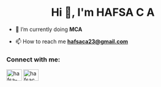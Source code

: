<h1 align="center">Hi 👋, I'm HAFSA C A</h1>

- 🔭 I’m currently doing **MCA**

- 📫 How to reach me **hafsaca23@gmail.com**

<h3 align="left">Connect with me:</h3>
<p align="left">
<a href="https://linkedin.com/in/hafsa-c-a-" target="blank"><img align="center" src="https://raw.githubusercontent.com/rahuldkjain/github-profile-readme-generator/master/src/images/icons/Social/linked-in-alt.svg" alt="hafsa-c-a-" height="30" width="40" /></a>
<a href="https://www.hackerearth.com/hafsaca23" target="blank"><img align="center" src="https://raw.githubusercontent.com/rahuldkjain/github-profile-readme-generator/master/src/images/icons/Social/hackerearth.svg" alt="hafsaca23" height="30" width="40" /></a>
</p>

